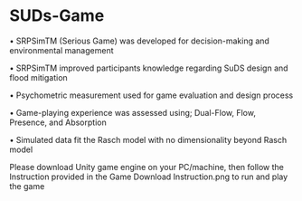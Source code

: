 
# SUDs-Game

• SRPSimTM (Serious Game) was developed for decision-making and environmental management

• SRPSimTM improved participants knowledge regarding SuDS design and flood mitigation

• Psychometric measurement used for game evaluation and design process

• Game-playing experience was assessed using; Dual-Flow, Flow, Presence, and Absorption

• Simulated data fit the Rasch model with no dimensionality beyond Rasch model


Please download Unity game engine on your PC/machine, then follow the Instruction provided in the Game Download Instruction.png to run and play the game
